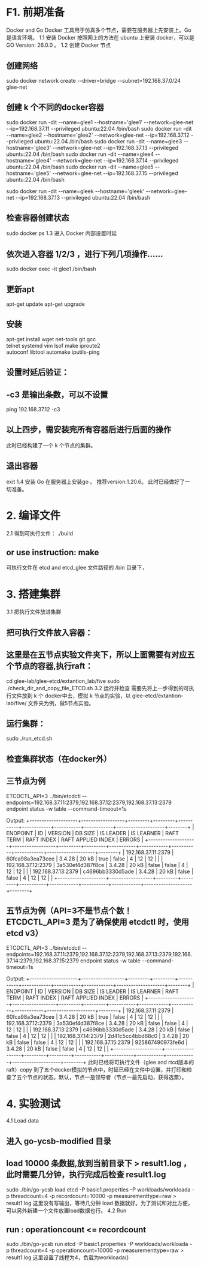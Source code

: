 # F1. 前期准备
Docker and Go
Docker 工具用于仿真多个节点，需要在服务器上先安装上。Go 是语言环境。
1.1  安装 Docker 
按照网上的方法在 ubuntu 上安装 docker，可以是 GO Version: 26.0.0 。
1.2 创建 Docker 节点
## 创建网络
sudo docker network create --driver=bridge --subnet=192.168.37.0/24 glee-net

## 创建 k 个不同的docker容器
sudo docker run -dit --name=glee1 --hostname='glee1' --network=glee-net --ip=192.168.37.11 --privileged ubuntu:22.04 /bin/bash
sudo docker run -dit --name=glee2 --hostname='glee2' --network=glee-net --ip=192.168.37.12 --privileged ubuntu:22.04 /bin/bash
sudo docker run -dit --name=glee3 --hostname='glee3' --network=glee-net --ip=192.168.37.13 --privileged ubuntu:22.04 /bin/bash
sudo docker run -dit --name=glee4 --hostname='glee4' --network=glee-net --ip=192.168.37.14 --privileged ubuntu:22.04 /bin/bash
sudo docker run -dit --name=glee5 --hostname='glee5' --network=glee-net --ip=192.168.37.15 --privileged ubuntu:22.04 /bin/bash


sudo docker run -dit --name=gleek --hostname='gleek' --network=glee-net --ip=192.168.37.13 --privileged ubuntu:22.04 /bin/bash

## 检查容器创建状态
sudo docker ps
1.3 进入 Docker 内部设置时延
## 依次进入容器 1/2/3 ，进行下列几项操作……
sudo docker exec -it glee1 /bin/bash

## 更新apt
apt-get update 
apt-get upgrade

## 安装
apt-get install wget net-tools git gcc \
telnet systemd  vim lsof make iproute2 \
autoconf libtool automake iputils-ping

## 设置时延后验证：
## -c3 是输出条数，可以不设置
ping 192.168.37.12 -c3

## 以上四步，需安装完所有容器后进行后面的操作
此时已经构建了一个 k 个节点的集群。
## 退出容器
exit
1.4 安装 Go
在服务器上安装go 。 推荐version:1.20.6。
此时已经做好了一切准备。
# 2. 编译文件
2.1 得到可执行文件：
./build 
## or use instruction:   make
可执行文件在 etcd and etcd_glee 文件路径的 /bin 目录下，
# 3. 搭建集群
3.1 把执行文件放进集群
## 把可执行文件放入容器：
## 这里是在五节点实验文件夹下，所以上面需要有对应五个节点的容器,执行raft：
cd glee-lab/glee-etcd/extantion_lab/five
sudo ./check_dir_and_copy_file_ETCD.sh
3.2 运行并检查
需要先将上一步得到的可执行文件放到 k 个 docker中去，模拟 k 节点的实验，以 glee-etcd/extantion-lab/five/  文件夹为例，做5节点实验。
## 运行集群：
sudo ./run_etcd.sh

## 检查集群状态（在docker外）
## 三节点为例
ETCDCTL_API=3 ../bin/etcdctl --endpoints=192.168.37.11:2379,192.168.37.12:2379,192.168.37.13:2379 endpoint status -w table --command-timeout=1s

Output:
+--------------------+------------------+---------+---------+-----------+------------+-----------+------------+--------------------+--------+
|      ENDPOINT      |        ID        | VERSION | DB SIZE | IS LEADER | IS LEARNER | RAFT TERM | RAFT INDEX | RAFT APPLIED INDEX | ERRORS |
+--------------------+------------------+---------+---------+-----------+------------+-----------+------------+--------------------+--------+
| 192.168.37.11:2379 | 60fca98a3ea73cee |  3.4.28 |   20 kB |      true |      false |         4 |         12 |                 12 |        |
| 192.168.37.12:2379 | 3a530ef4d387f8ce |  3.4.28 |   20 kB |     false |      false |         4 |         12 |                 12 |        |
| 192.168.37.13:2379 | c4696bb3330d5ade |  3.4.28 |   20 kB |     false |      false |         4 |         12 |                 12 |        |
+--------------------+------------------+---------+---------+-----------+------------+-----------+------------+--------------------+--------+

## 五节点为例（API=3不是节点个数！ETCDCTL_API=3 是为了确保使用 etcdctl 时，使用 etcd v3）
ETCDCTL_API=3 ../bin/etcdctl --endpoints=192.168.37.11:2379,192.168.37.12:2379,192.168.37.13:2379,192.168.37.14:2379,192.168.37.15:2379 endpoint status -w table --command-timeout=1s

Output:
+--------------------+------------------+---------+---------+-----------+------------+-----------+------------+--------------------+--------+
|      ENDPOINT      |        ID        | VERSION | DB SIZE | IS LEADER | IS LEARNER | RAFT TERM | RAFT INDEX | RAFT APPLIED INDEX | ERRORS |
+--------------------+------------------+---------+---------+-----------+------------+-----------+------------+--------------------+--------+
| 192.168.37.11:2379 | 60fca98a3ea73cee |  3.4.28 |   20 kB |      true |      false |         4 |         12 |                 12 |        |
| 192.168.37.12:2379 | 3a530ef4d387f8ce |  3.4.28 |   20 kB |     false |      false |         4 |         12 |                 12 |        |
| 192.168.37.13:2379 | c4696bb3330d5ade |  3.4.28 |   20 kB |     false |      false |         4 |         12 |                 12 |        |
| 192.168.37.14:2379 | 2d41c5cc4bbd68c0 |  3.4.28 |   20 kB |     false |      false |         4 |         12 |                 12 |        |
| 192.168.37.15:2379 | 925867490973fe6d |  3.4.28 |   20 kB |     false |      false |         4 |         12 |                 12 |        |
+--------------------+------------------+---------+---------+-----------+------------+-----------+------------+--------------------+--------+
此时已经将可执行文件（glee and rtcd版本的raft）copy 到了五个docker模拟的节点中，时延已经在文件中设置，并打印和检查了五个节点的状态。默认，节点一是领导者（节点一最先启动，获得选票）。
# 4. 实验测试
4.1  Load data
## 进入 go-ycsb-modified 目录
## load 10000 条数据,放到当前目录下 > result1.log ，此时需要几分钟，执行完成后检查 result1.log
sudo ./bin/go-ycsb load etcd -P basic1.properties -P workloads/workloada -p threadcount=4 -p recordcount=10000 -p measurementtype=raw > result1.log
这里没有写输出，等待几分钟 load 数据就好。为了测试和对比方便，可以另外新建一个文件放置load数据也行。
4.2 Run
## run : operationcount <=  recordcount
sudo ./bin/go-ycsb run etcd -P basic1.properties -P workloads/workloada -p threadcount=4 -p operationcount=10000 -p measurementtype=raw > result1.log
这里设置了线程为4，负载为workloada()
